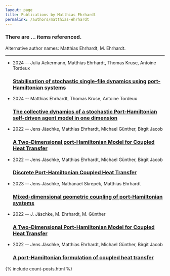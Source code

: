 ```yaml
---
layout: page
title: Publications by Matthias Ehrhardt
permalink: /authors/matthias-ehrhardt
---
```


<h3 id="number-posts">There are ... items referenced.</h3>
<p id='info-authors'>Alternative author names: Matthias Ehrhardt, M. Ehrhardt.</p>
<hr />
<ul class="post-list">
<li><span class='post-meta'>2024 -- Julia Ackermann, Matthias Ehrhardt, Thomas Kruse, Antoine Tordeux</span><h3><a class='post-link' href="{{ site.baseurl }}/stabilisation-of-stochastic-single-file-dynamics-using-port-hamiltonian-systems">Stabilisation of stochastic single-file dynamics using port-Hamiltonian systems</a></h3></li>
<li><span class='post-meta'>2024 -- Matthias Ehrhardt, Thomas Kruse, Antoine Tordeux</span><h3><a class='post-link' href="{{ site.baseurl }}/the-collective-dynamics-of-a-stochastic-port-hamiltonian-self-driven-agent-model-in-one-dimension">The collective dynamics of a stochastic Port-Hamiltonian self-driven agent model in one dimension</a></h3></li>
<li><span class='post-meta'>2022 -- Jens Jäschke, Matthias Ehrhardt, Michael Günther, Birgit Jacob</span><h3><a class='post-link' href="{{ site.baseurl }}/a-two-dimensional-port-hamiltonian-model-for-coupled-heat-transfer">A Two-Dimensional port-Hamiltonian Model for Coupled Heat Transfer</a></h3></li>
<li><span class='post-meta'>2022 -- Jens Jäschke, Matthias Ehrhardt, Michael Günther, Birgit Jacob</span><h3><a class='post-link' href="{{ site.baseurl }}/discrete-port-hamiltonian-coupled-heat-transfer">Discrete Port-Hamiltonian Coupled Heat Transfer</a></h3></li>
<li><span class='post-meta'>2023 -- Jens Jäschke, Nathanael Skrepek, Matthias Ehrhardt</span><h3><a class='post-link' href="{{ site.baseurl }}/mixed-dimensional-geometric-coupling-of-port-hamiltonian-systems">Mixed-dimensional geometric coupling of port-Hamiltonian systems</a></h3></li>
<li><span class='post-meta'>2022 -- J. Jäschke, M. Ehrhardt, M. Günther</span><h3><a class='post-link' href="{{ site.baseurl }}/a-two-dimensional-port-hamiltonian-model-for-coupled-heat-transfer0">A Two-Dimensional Port-Hamiltonian Model for Coupled Heat Transfer</a></h3></li>
<li><span class='post-meta'>2022 -- Jens Jäschke, Matthias Ehrhardt, Michael Günther, Birgit Jacob</span><h3><a class='post-link' href="{{ site.baseurl }}/a-port-hamiltonian-formulation-of-coupled-heat-transfer">A port-Hamiltonian formulation of coupled heat transfer</a></h3></li>

</ul>
{% include count-posts.html %}

